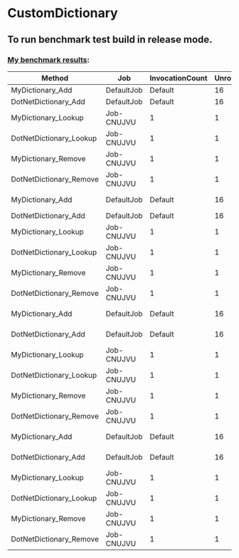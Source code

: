 # CustomDictionary
## To run benchmark test build in release mode.
### [My benchmark results](https://github.com/LukaIvanSD/CustomDictionary/blob/main/Dictionary/Dictionary/BenchmarkDotNet.Artifacts/results/Dictionary.CustomDictionary.DictionaryBenchmarks-report-github.md):

| Method                  | Job        | InvocationCount | UnrollFactor | N       | Mean          | Error         | StdDev        | Median        | Gen0     | Gen1     | Gen2     | Allocated   |
|------------------------ |----------- |---------------- |------------- |-------- |--------------:|--------------:|--------------:|--------------:|---------:|---------:|---------:|------------:|
| MyDictionary_Add        | DefaultJob | Default         | 16           | 1000    |     109.01 us |      1.196 us |      1.061 us |     108.80 us |   0.7324 |   0.1221 |        - |    180480 B |
| DotNetDictionary_Add    | DefaultJob | Default         | 16           | 1000    |      24.81 us |      0.207 us |      0.161 us |      24.85 us |   0.3967 |   0.0305 |        - |    102216 B |
| MyDictionary_Lookup     | Job-CNUJVU | 1               | 1            | 1000    |      88.96 us |      2.974 us |      7.886 us |      88.10 us |        - |        - |        - |           - |
| DotNetDictionary_Lookup | Job-CNUJVU | 1               | 1            | 1000    |      33.29 us |      1.993 us |      5.845 us |      32.60 us |        - |        - |        - |           - |
| MyDictionary_Remove     | Job-CNUJVU | 1               | 1            | 1000    |      75.99 us |      3.601 us |      9.796 us |      75.70 us |        - |        - |        - |           - |
| DotNetDictionary_Remove | Job-CNUJVU | 1               | 1            | 1000    |      34.32 us |      1.878 us |      5.477 us |      33.20 us |        - |        - |        - |           - |
| MyDictionary_Add        | DefaultJob | Default         | 16           | 10000   |   1,784.66 us |     34.442 us |     47.144 us |   1,783.13 us |   9.7656 |   7.8125 |   3.9063 |   1734755 B |
| DotNetDictionary_Add    | DefaultJob | Default         | 16           | 10000   |     640.79 us |     12.709 us |     12.482 us |     645.18 us |  21.4844 |  21.4844 |  21.4844 |    942033 B |
| MyDictionary_Lookup     | Job-CNUJVU | 1               | 1            | 10000   |     522.44 us |     70.281 us |    207.227 us |     385.85 us |        - |        - |        - |           - |
| DotNetDictionary_Lookup | Job-CNUJVU | 1               | 1            | 10000   |     228.60 us |     20.431 us |     59.598 us |     210.45 us |        - |        - |        - |           - |
| MyDictionary_Remove     | Job-CNUJVU | 1               | 1            | 10000   |     315.66 us |     18.607 us |     53.386 us |     292.80 us |        - |        - |        - |           - |
| DotNetDictionary_Remove | Job-CNUJVU | 1               | 1            | 10000   |     246.16 us |     20.068 us |     58.220 us |     234.00 us |        - |        - |        - |           - |
| MyDictionary_Add        | DefaultJob | Default         | 16           | 100000  |  24,891.15 us |  1,070.216 us |  3,138.760 us |  26,357.65 us |  62.5000 |  31.2500 |  31.2500 |  16296962 B |
| DotNetDictionary_Add    | DefaultJob | Default         | 16           | 100000  |   6,199.64 us |     96.762 us |     85.777 us |   6,221.32 us | 117.1875 | 117.1875 | 117.1875 |   8452438 B |
| MyDictionary_Lookup     | Job-CNUJVU | 1               | 1            | 100000  |   5,841.46 us |    233.229 us |    638.461 us |   5,729.20 us |        - |        - |        - |           - |
| DotNetDictionary_Lookup | Job-CNUJVU | 1               | 1            | 100000  |   2,570.04 us |    124.736 us |    357.892 us |   2,462.50 us |        - |        - |        - |           - |
| MyDictionary_Remove     | Job-CNUJVU | 1               | 1            | 100000  |   4,689.55 us |    185.909 us |    518.239 us |   4,534.60 us |        - |        - |        - |           - |
| DotNetDictionary_Remove | Job-CNUJVU | 1               | 1            | 100000  |   2,682.71 us |    118.523 us |    338.152 us |   2,569.45 us |        - |        - |        - |           - |
| MyDictionary_Add        | DefaultJob | Default         | 16           | 1000000 | 734,579.44 us | 12,298.336 us | 10,902.154 us | 733,660.10 us |        - |        - |        - | 244236464 B |
| DotNetDictionary_Add    | DefaultJob | Default         | 16           | 1000000 |  75,177.90 us |  1,458.631 us |  2,183.210 us |  74,590.19 us | 142.8571 | 142.8571 | 142.8571 |  75443614 B |
| MyDictionary_Lookup     | Job-CNUJVU | 1               | 1            | 1000000 | 166,177.21 us |  2,285.205 us |  2,025.775 us | 165,793.65 us |        - |        - |        - |           - |
| DotNetDictionary_Lookup | Job-CNUJVU | 1               | 1            | 1000000 |  60,713.60 us |  1,853.337 us |  5,317.572 us |  60,622.50 us |        - |        - |        - |           - |
| MyDictionary_Remove     | Job-CNUJVU | 1               | 1            | 1000000 | 159,670.05 us |  3,766.844 us | 10,928.298 us | 156,082.10 us |        - |        - |        - |           - |
| DotNetDictionary_Remove | Job-CNUJVU | 1               | 1            | 1000000 |  54,585.39 us |  1,085.359 us |  2,265.549 us |  54,124.75 us |        - |        - |        - |           - |

